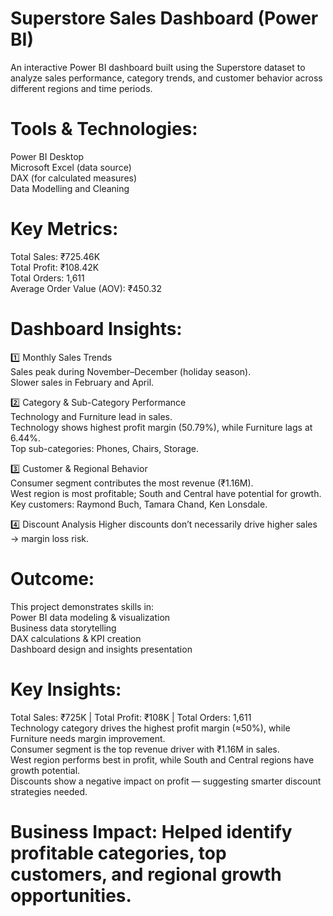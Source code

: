 # Superstore Sales Dashboard (Power BI)

An interactive Power BI dashboard built using the Superstore dataset to analyze sales performance, category trends, and customer behavior across different regions and time periods.

# Tools & Technologies: 
Power BI Desktop  
Microsoft Excel (data source)  
DAX (for calculated measures)  
Data Modelling and Cleaning  

# Key Metrics:  
Total Sales: ₹725.46K  
Total Profit: ₹108.42K  
Total Orders: 1,611  
Average Order Value (AOV): ₹450.32  

# Dashboard Insights:   
1️⃣ Monthly Sales Trends  
Sales peak during November–December (holiday season).  
Slower sales in February and April.  

2️⃣ Category & Sub-Category Performance  
Technology and Furniture lead in sales.  
Technology shows highest profit margin (50.79%), while Furniture lags at 6.44%.  
Top sub-categories: Phones, Chairs, Storage.  

3️⃣ Customer & Regional Behavior  
Consumer segment contributes the most revenue (₹1.16M).  
West region is most profitable; South and Central have potential for growth.  
Key customers: Raymond Buch, Tamara Chand, Ken Lonsdale.  

4️⃣ Discount Analysis
Higher discounts don’t necessarily drive higher sales → margin loss risk.         

# Outcome: 
This project demonstrates skills in:  
Power BI data modeling & visualization  
Business data storytelling  
DAX calculations & KPI creation  
Dashboard design and insights presentation  

# Key Insights:
Total Sales: ₹725K | Total Profit: ₹108K | Total Orders: 1,611  
Technology category drives the highest profit margin (≈50%), while Furniture needs margin improvement.  
Consumer segment is the top revenue driver with ₹1.16M in sales.  
West region performs best in profit, while South and Central regions have growth potential.  
Discounts show a negative impact on profit — suggesting smarter discount strategies needed.  

# Business Impact: Helped identify profitable categories, top customers, and regional growth opportunities.


